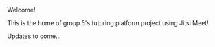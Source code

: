 Welcome!

This is the home of group 5's tutoring platform project using Jitsi Meet! 

Updates to come...
